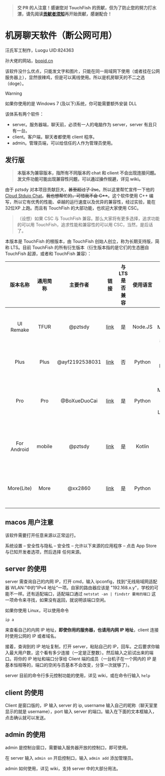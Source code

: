 
> **交 PR 的人注意！感谢您对 TouchFish 的贡献，但为了防止您的努力打水漂，请先阅读[贡献者须知](https://github.com/2044-space-elevator/TouchFish/blob/main/CONTRIBUTING.md)再开始贡献，感谢配合！**

# 机房聊天软件（断公网可用）

汪氏军工制作，Luogu UID:824363

孙大佬的网站，[bopid.cn](https://www.bopid.cn/chat)

该软件没什么优点，只能发文字和图片，只能在同一局域网下使用（或者挂在公网服务器上），显然很辣鸡，但是可以离线使用。所以是机房聊天的不二之选（doge）。

> [!WARNING]
> 如果你使用的是 Windows 7 (及以下)系统，你可能需要额外安装 DLL

该体系有两个软件：
- server。服务器端，聊天前，必须有一人的电脑作为 server，server 有且只有一台。
- client。客户端，聊天者都使用 client 程序。
- admin。管理员端，可以给信任的人作为管理员使用。

## 发行版

> **本版本为兼容版本，指所有不同版本的 chat 和 client 不会出现连接问题。发文件功能可能出现兼容性问题，可以通过操作规避，详见 wiki。**

由于 pztsdy 对本项目贡献巨大，~~甚至超过了 2se~~。所以这里帮忙宣传一下他的 [Cloud Stduio Chat](https://github.com/pztsdy/Cloud-Studio-Chat)。~~我也想帮忙的，可惜我不会 C++~~。这个软件使用 C++ 编写，所以它有优秀的性能、卓越的运行速度以及优异的兼容性，经过实验，能在 32位XP 上跑。而且有 TouchFish 的大部功能，也欢迎大家使用 CSC。

> （设想）如果 CSC 与 TouchFish 兼容。那么大家将有更多选择，追求功能的可以用 TouchFish，追求性能和兼容性的可以用 CSC，当然，是后话了。

本版本是 TouchFish 的根版本，由 TouchFish 创始人创立，称为长期支持版，简称 LTS。目前 TouchFish 的所有衍生版本（衍生版本指的是它们的生态圈自 TouchFish 起源，或者和 TouchFish 兼容）：

|   版本名称   |  通用简称  | 主要作者 |  链接    |   与 LTS 是否兼容   |   使用语言 |  备注 |
|:---:|:---:|:---:|:---:|:-----:|:----:|:---:|
|UI Remake|TFUR|@pztsdy|[link](https://github.com/pztsdy/touchfish_ui_remake)|是|Node.JS|拥有现代化 UI，支持 Markdown，代码高亮，部分 LaTeX|
|Plus|Plus|@ayf2192538031|[link](https://github.com/2044-space-elevator/TouchFishPlus)|否|Python|拥有更多功能，但不同 Plus 版本不兼容。|
|Pro|Pro|@BoXueDuoCai|[link](https://github.com/PigeonTechGroup/TouchFishPro)|是|Python|支持 Markdown，有能凑合着看的 LaTeX，用户高亮|
|For Android|mobile|@pztsdy|[link](https://www.piaoztsdy.cn/TouchFish-for-Android/)|是|Kotlin|TouchFish 安卓移动端，但是在国产安卓中容易被杀进程|
|More(Lite)|More|@xx2860|[link](https://gitee.com/xx2870/touchfish_more)|是|Python|有更好的性能，更快的下载速度（算是镜像站）|

## macos 用户注意

该软件需要打开任意来源以正常运行。

系统设置 – 安全性与隐私 – 安全性 – 允许以下来源的应用程序 – 点击 App Store 与已知开发者选项，然后选择 任何来源。

## server 的使用

server 需查询自己的内网 IP，打开 cmd，输入 ipconfig，找到“无线局域网适配器 WLAN:”中的“IPv4 地址”一项。自家的路由器应该是 "192.168.x.y"，学校的可能不一样。还有适配端口，适配端口通过 `netstat -an | findstr 要用的端口` 这一项命令来寻找，如果没有返回，就说明该端口空闲。

如果你使用 Linux，可以使用命令
```bash
ip a
```
来查看自己的内网 IP 地址，**即使你用的服务器，也请用内网 IP 地址**，client 连接时使用公网的 IP 或者域名。

接着，查询到的 IP 地址复制，打开 server，粘贴自己的 IP，回车。之后要求你输入最大用户数，这个看有多少连接（一定是正整数）。然后输入之前试出来的端口。将你的 IP 地址和端口分享给 Client 端的成员（一台机子在一个网内的 IP 是基本恒相等的，端口的空闲与否基本不会改变，分享一次就够了）。

server 目前的命令行多元控制功能的使用，详见 wiki，或在命令行输入 `help`

## client 的使用

Client 是窗口版的，IP 输入 server 的 ip, username 输入自己的昵称（聊天室里显示的就是 username），port 输入 server 的端口。输入在下面的文本框输入，点击确认就可以发送。

## admin 的使用

admin 是控制台窗口，需要输入服务器开放的控制口，即可使用。

在 server 输入 `admin on` 开启控制口，输入 `admin add` 添加管理员。

admin 如何使用，详见 wiki，支持 server 中的大部分用法。
